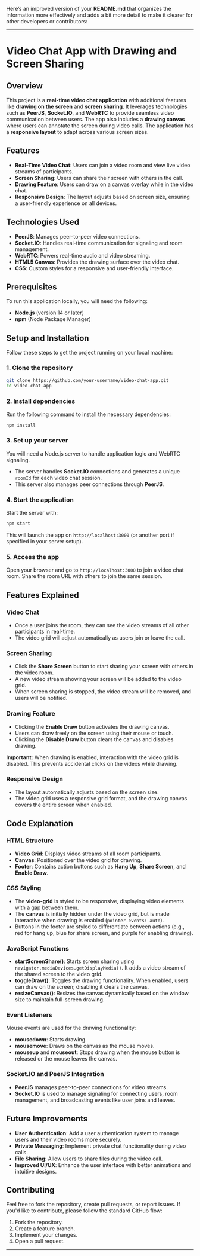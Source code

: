 Here’s an improved version of your **README.md** that organizes the information more effectively and adds a bit more detail to make it clearer for other developers or contributors:

---

# Video Chat App with Drawing and Screen Sharing

## Overview

This project is a **real-time video chat application** with additional features like **drawing on the screen** and **screen sharing**. It leverages technologies such as **PeerJS**, **Socket.IO**, and **WebRTC** to provide seamless video communication between users. The app also includes a **drawing canvas** where users can annotate the screen during video calls. The application has a **responsive layout** to adapt across various screen sizes.

## Features

* **Real-Time Video Chat**: Users can join a video room and view live video streams of participants.
* **Screen Sharing**: Users can share their screen with others in the call.
* **Drawing Feature**: Users can draw on a canvas overlay while in the video chat.
* **Responsive Design**: The layout adjusts based on screen size, ensuring a user-friendly experience on all devices.

## Technologies Used

* **PeerJS**: Manages peer-to-peer video connections.
* **Socket.IO**: Handles real-time communication for signaling and room management.
* **WebRTC**: Powers real-time audio and video streaming.
* **HTML5 Canvas**: Provides the drawing surface over the video chat.
* **CSS**: Custom styles for a responsive and user-friendly interface.

## Prerequisites

To run this application locally, you will need the following:

* **Node.js** (version 14 or later)
* **npm** (Node Package Manager)

## Setup and Installation

Follow these steps to get the project running on your local machine:

### 1. Clone the repository

```bash
git clone https://github.com/your-username/video-chat-app.git
cd video-chat-app
```

### 2. Install dependencies

Run the following command to install the necessary dependencies:

```bash
npm install
```

### 3. Set up your server

You will need a Node.js server to handle application logic and WebRTC signaling.

* The server handles **Socket.IO** connections and generates a unique `roomId` for each video chat session.
* This server also manages peer connections through **PeerJS**.

### 4. Start the application

Start the server with:

```bash
npm start
```

This will launch the app on `http://localhost:3000` (or another port if specified in your server setup).

### 5. Access the app

Open your browser and go to `http://localhost:3000` to join a video chat room. Share the room URL with others to join the same session.

## Features Explained

### Video Chat

* Once a user joins the room, they can see the video streams of all other participants in real-time.
* The video grid will adjust automatically as users join or leave the call.

### Screen Sharing

* Click the **Share Screen** button to start sharing your screen with others in the video room.
* A new video stream showing your screen will be added to the video grid.
* When screen sharing is stopped, the video stream will be removed, and users will be notified.

### Drawing Feature

* Clicking the **Enable Draw** button activates the drawing canvas.
* Users can draw freely on the screen using their mouse or touch.
* Clicking the **Disable Draw** button clears the canvas and disables drawing.

**Important:** When drawing is enabled, interaction with the video grid is disabled. This prevents accidental clicks on the videos while drawing.

### Responsive Design

* The layout automatically adjusts based on the screen size.
* The video grid uses a responsive grid format, and the drawing canvas covers the entire screen when enabled.

## Code Explanation

### HTML Structure

* **Video Grid**: Displays video streams of all room participants.
* **Canvas**: Positioned over the video grid for drawing.
* **Footer**: Contains action buttons such as **Hang Up**, **Share Screen**, and **Enable Draw**.

### CSS Styling

* The **video-grid** is styled to be responsive, displaying video elements with a gap between them.
* The **canvas** is initially hidden under the video grid, but is made interactive when drawing is enabled (`pointer-events: auto`).
* Buttons in the footer are styled to differentiate between actions (e.g., red for hang up, blue for share screen, and purple for enabling drawing).

### JavaScript Functions

* **startScreenShare()**: Starts screen sharing using `navigator.mediaDevices.getDisplayMedia()`. It adds a video stream of the shared screen to the video grid.
* **toggleDraw()**: Toggles the drawing functionality. When enabled, users can draw on the screen; disabling it clears the canvas.
* **resizeCanvas()**: Resizes the canvas dynamically based on the window size to maintain full-screen drawing.

### Event Listeners

Mouse events are used for the drawing functionality:

* **mousedown**: Starts drawing.
* **mousemove**: Draws on the canvas as the mouse moves.
* **mouseup** and **mouseout**: Stops drawing when the mouse button is released or the mouse leaves the canvas.

### Socket.IO and PeerJS Integration

* **PeerJS** manages peer-to-peer connections for video streams.
* **Socket.IO** is used to manage signaling for connecting users, room management, and broadcasting events like user joins and leaves.

## Future Improvements

* **User Authentication**: Add a user authentication system to manage users and their video rooms more securely.
* **Private Messaging**: Implement private chat functionality during video calls.
* **File Sharing**: Allow users to share files during the video call.
* **Improved UI/UX**: Enhance the user interface with better animations and intuitive designs.

## Contributing

Feel free to fork the repository, create pull requests, or report issues. If you'd like to contribute, please follow the standard GitHub flow:

1. Fork the repository.
2. Create a feature branch.
3. Implement your changes.
4. Open a pull request.

---
